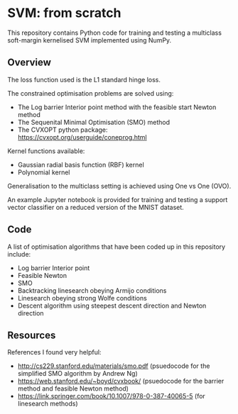 # SVM: from scratch

This repository contains Python code for training and testing a multiclass soft-margin kernelised SVM implemented using NumPy.

## Overview

The loss function used is the L1 standard hinge loss.

The constrained optimisation problems are solved using:
- The Log barrier Interior point method with the feasible start Newton method
- The Sequenital Minimal Optimisation (SMO) method
- The CVXOPT python package: https://cvxopt.org/userguide/coneprog.html

Kernel functions available:
- Gaussian radial basis function (RBF) kernel
- Polynomial kernel

Generalisation to the multiclass setting is achieved using One vs One (OVO).

An example Jupyter notebook is provided for training and testing a support vector classifier on a reduced version of the MNIST dataset.

## Code

A list of optimisation algorithms that have been coded up in this repository include:
- Log barrier Interior point
- Feasible Newton
- SMO
- Backtracking linesearch obeying Armijo conditions
- Linesearch obeying strong Wolfe conditions
- Descent algorithm using steepest descent direction and Newton direction

## Resources

References I found very helpful:
- http://cs229.stanford.edu/materials/smo.pdf (psuedocode for the simplified SMO algorithm by Andrew Ng)
- https://web.stanford.edu/~boyd/cvxbook/ (psuedocode for the barrier method and feasible Newton method)
- https://link.springer.com/book/10.1007/978-0-387-40065-5 (for linesearch methods)
